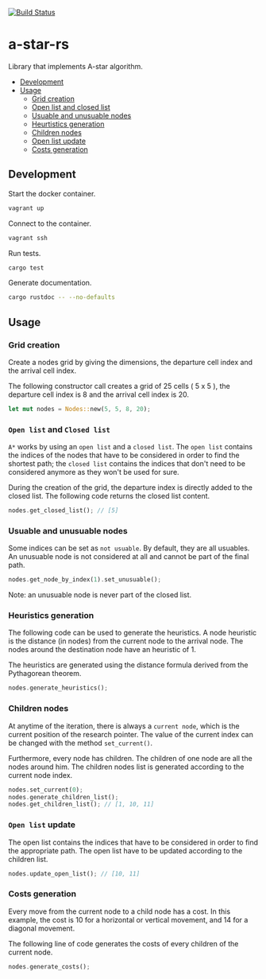 [![Build Status](https://travis-ci.org/jean553/a-star-rs.svg?branch=master)](https://travis-ci.org/jean553/a-star-rs)

# a-star-rs

Library that implements A-star algorithm.

- [Development](#development)
- [Usage](#usage)
    * [Grid creation](#grid-creation)
    * [Open list and closed list](#open-list-and-closed-list)
    * [Usuable and unusuable nodes](#usuable-and-unusuable-nodes)
    * [Heurtistics generation](#heuristics-generation)
    * [Children nodes](#children-nodes)
    * [Open list update](#open-list-update)
    * [Costs generation](#costs-generation)

## Development

Start the docker container.

```bash
vagrant up
```

Connect to the container.

```bash
vagrant ssh
```

Run tests.

```bash
cargo test
```

Generate documentation.

```bash
cargo rustdoc -- --no-defaults
```

## Usage

### Grid creation

Create a nodes grid by giving the dimensions, the departure cell index
and the arrival cell index.

The following constructor call creates a grid of 25 cells ( 5 x 5 ),
the departure cell index is 8 and the arrival cell index is 20.

```rust
let mut nodes = Nodes::new(5, 5, 8, 20);
```

### `Open list` and `Closed list`

`A*` works by using an `open list` and a `closed list`. The `open list`
contains the indices of the nodes that have to be considered
in order to find the shortest path; the `closed list` contains
the indices that don't need to be considered anymore as they won't be used
for sure.

During the creation of the grid, the departure index is directly
added to the closed list. The following code returns the closed list content.

```rust
nodes.get_closed_list(); // [5]
```

### Usuable and unusuable nodes

Some indices can be set as `not usuable`. By default, they are all usuables.
An unusuable node is not considered at all and
cannot be part of the final path.

```rust
nodes.get_node_by_index(1).set_unusuable();
```

Note: an unusuable node is never part of the closed list.

### Heuristics generation

The following code can be used to generate the heuristics. A node heuristic
is the distance (in nodes) from the current node to the arrival node.
The nodes around the destination node have an heuristic of 1.

The heuristics are generated using the distance formula
derived from the Pythagorean theorem.

```rust
nodes.generate_heuristics();
```

### Children nodes

At anytime of the iteration, there is always a `current node`,
which is the current position of the research pointer.
The value of the current index can be changed with the method
`set_current()`.

Furthermore, every node has children. The children of one node
are all the nodes around him. The children nodes list is generated
according to the current node index.

```rust
nodes.set_current(0);
nodes.generate_children_list();
nodes.get_children_list(); // [1, 10, 11]
```

### `Open list` update

The open list contains the indices that have to be considered in order
to find the appropriate path. The open list have to be updated according
to the children list.

```rust
nodes.update_open_list(); // [10, 11]
```

### Costs generation

Every move from the current node to a child node has a cost.
In this example, the cost is 10 for a horizontal or vertical movement,
and 14 for a diagonal movement.

The following line of code generates the costs of every children
of the current node.

```rust
nodes.generate_costs();
```
